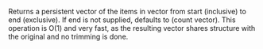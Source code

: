   Returns a persistent vector of the items in vector from
  start (inclusive) to end (exclusive).  If end is not supplied,
  defaults to (count vector). This operation is O(1) and very fast, as
  the resulting vector shares structure with the original and no
  trimming is done.